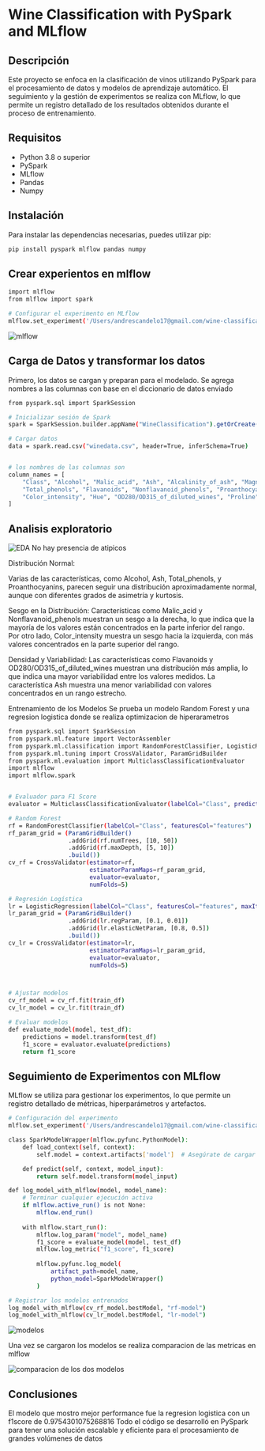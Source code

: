 # Wine Classification with PySpark and MLflow

## Descripción

Este proyecto se enfoca en la clasificación de vinos utilizando PySpark para el procesamiento de datos y modelos de aprendizaje automático. El seguimiento y la gestión de experimentos se realiza con MLflow, lo que permite un registro detallado de los resultados obtenidos durante el proceso de entrenamiento.

## Requisitos

- Python 3.8 o superior
- PySpark
- MLflow
- Pandas
- Numpy

## Instalación

Para instalar las dependencias necesarias, puedes utilizar pip:

```bash
pip install pyspark mlflow pandas numpy
```
## Crear experientos en mlflow
```bash
import mlflow
from mlflow import spark

# Configurar el experimento en MLflow
mlflow.set_experiment('/Users/andrescandelo17@gmail.com/wine-classification-experiment')
```
![mlflow](experimento.png)
## Carga de Datos y transformar los datos
Primero, los datos se cargan y preparan para el modelado. Se agrega nombres a las columnas con base en el diccionario de datos enviado
```bash
from pyspark.sql import SparkSession

# Inicializar sesión de Spark
spark = SparkSession.builder.appName("WineClassification").getOrCreate()

# Cargar datos
data = spark.read.csv("winedata.csv", header=True, inferSchema=True)


# los nombres de las columnas son
column_names = [
    "Class", "Alcohol", "Malic_acid", "Ash", "Alcalinity_of_ash", "Magnesium",
    "Total_phenols", "Flavanoids", "Nonflavanoid_phenols", "Proanthocyanins",
    "Color_intensity", "Hue", "OD280/OD315_of_diluted_wines", "Proline"
]

```
## Analisis exploratorio
![EDA](output.png)
No hay presencia de atipicos

Distribución Normal:

Varias de las características, como Alcohol, Ash, Total_phenols, y Proanthocyanins, parecen seguir una distribución aproximadamente normal, aunque con diferentes grados de asimetría y kurtosis.

Sesgo en la Distribución:
Características como Malic_acid y Nonflavanoid_phenols muestran un sesgo a la derecha, lo que indica que la mayoría de los valores están concentrados en la parte inferior del rango.
Por otro lado, Color_intensity muestra un sesgo hacia la izquierda, con más valores concentrados en la parte superior del rango.

Densidad y Variabilidad:
Las características como Flavanoids y OD280/OD315_of_diluted_wines muestran una distribución más amplia, lo que indica una mayor variabilidad entre los valores medidos.
La característica Ash muestra una menor variabilidad con valores concentrados en un rango estrecho.

Entrenamiento de los Modelos
Se prueba un modelo Random Forest y una regresion logistica donde se realiza optimizacion de hiperarametros
```bash
from pyspark.sql import SparkSession
from pyspark.ml.feature import VectorAssembler
from pyspark.ml.classification import RandomForestClassifier, LogisticRegression
from pyspark.ml.tuning import CrossValidator, ParamGridBuilder
from pyspark.ml.evaluation import MulticlassClassificationEvaluator
import mlflow
import mlflow.spark


# Evaluador para F1 Score
evaluator = MulticlassClassificationEvaluator(labelCol="Class", predictionCol="prediction", metricName="f1")

# Random Forest
rf = RandomForestClassifier(labelCol="Class", featuresCol="features")
rf_param_grid = (ParamGridBuilder()
                 .addGrid(rf.numTrees, [10, 50])
                 .addGrid(rf.maxDepth, [5, 10])
                 .build())
cv_rf = CrossValidator(estimator=rf,
                       estimatorParamMaps=rf_param_grid,
                       evaluator=evaluator,
                       numFolds=5)

# Regresión Logística
lr = LogisticRegression(labelCol="Class", featuresCol="features", maxIter=10)
lr_param_grid = (ParamGridBuilder()
                 .addGrid(lr.regParam, [0.1, 0.01])
                 .addGrid(lr.elasticNetParam, [0.8, 0.5])
                 .build())
cv_lr = CrossValidator(estimator=lr,
                       estimatorParamMaps=lr_param_grid,
                       evaluator=evaluator,
                       numFolds=5)



# Ajustar modelos
cv_rf_model = cv_rf.fit(train_df)
cv_lr_model = cv_lr.fit(train_df)

# Evaluar modelos
def evaluate_model(model, test_df):
    predictions = model.transform(test_df)
    f1_score = evaluator.evaluate(predictions)
    return f1_score
```

## Seguimiento de Experimentos con MLflow
MLflow se utiliza para gestionar los experimentos, lo que permite un registro detallado de métricas, hiperparámetros y artefactos.

```bash
# Configuración del experimento
mlflow.set_experiment('/Users/andrescandelo17@gmail.com/wine-classification-experiment')

class SparkModelWrapper(mlflow.pyfunc.PythonModel):
    def load_context(self, context):
        self.model = context.artifacts['model']  # Asegúrate de cargar el modelo

    def predict(self, context, model_input):
        return self.model.transform(model_input)

def log_model_with_mlflow(model, model_name):
    # Terminar cualquier ejecución activa
    if mlflow.active_run() is not None:
        mlflow.end_run()
    
    with mlflow.start_run():
        mlflow.log_param("model", model_name)
        f1_score = evaluate_model(model, test_df)
        mlflow.log_metric("f1_score", f1_score)
        
        mlflow.pyfunc.log_model(
            artifact_path=model_name,
            python_model=SparkModelWrapper()
        )

# Registrar los modelos entrenados
log_model_with_mlflow(cv_rf_model.bestModel, "rf-model")
log_model_with_mlflow(cv_lr_model.bestModel, "lr-model")
```
![modelos](modelos.png)

Una vez se cargaron los modelos se realiza comparacion de las metricas en mlflow

![comparacion de los dos modelos](comparacion.png)

## Conclusiones
El modelo que mostro mejor performance fue la regresion logistica con un f1score de 0.9754301075268816
Todo el código se desarrolló en PySpark para tener una solución escalable y eficiente para el procesamiento de grandes volúmenes de datos
